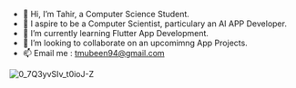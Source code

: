 - 👋 Hi, I’m Tahir, a Computer Science Student.
- 👀 I aspire to be a Computer Scientist, particulary an AI APP Developer.
- 🌱 I’m currently learning Flutter App Development.
- 💞️ I’m looking to collaborate on an upcomimng App Projects.
- 📫 Email me : tmubeen94@gmail.com

<!---
tahirftw/tahirftw is a ✨ special ✨ repository because its `README.md` (this file) appears on your GitHub profile.
You can click the Preview link to take a look at your changes.
--->
![0_7Q3yvSIv_t0ioJ-Z](https://user-images.githubusercontent.com/65671200/167551605-7764450c-1930-43db-9d85-e7b4a07e1932.gif)
